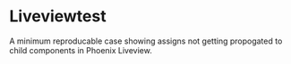 # Liveviewtest

A minimum reproducable case showing assigns not getting propogated to child components in Phoenix Liveview.